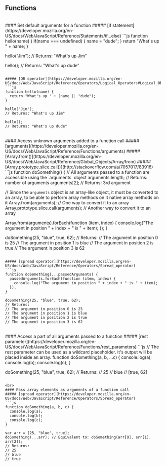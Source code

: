 ## Functions

<br>
#### Set default arguments for a function
##### [if statement](https://developer.mozilla.org/en-US/docs/Web/JavaScript/Reference/Statements/if...else)
```js
function hello(name) {
  if(name === undefined) { name = "dude"; }
  return "What's up " + name;
}

hello("Jim");
// Returns: "What's up Jim"

hello();
// Returns: "What's up dude"
```

##### [OR operator](https://developer.mozilla.org/en-US/docs/Web/JavaScript/Reference/Operators/Logical_Operators#Logical_OR)
```js
function hello(name) {
  return "What's up " + (name || "dude");
}

hello("Jim");
// Returns: "What's up Jim"

hello();
// Returns: "What's up dude"
```

<br>
#### Access unknown arguments added to a function call
##### [arguments](https://developer.mozilla.org/en-US/docs/Web/JavaScript/Reference/Functions/arguments)
##### [Array.from()](https://developer.mozilla.org/en-US/docs/Web/JavaScript/Reference/Global_Objects/Array/from)
##### [Array.prototype.slice.call()](http://stackoverflow.com/a/7057017/83916)
```js
function doSomething() {
  // All arguments passed to a function are accessible using the `arguments` object
  arguments.length; // Returns: number of arguments
  arguments[2]; // Returns: 3rd argument

  // Since the `arguments` object is an array-like object, it must be converted to an array, to be able to perform array methods on it native array methods on it
  Array.from(arguments); // One way to convert it to an array
  Array.prototype.slice.call(arguments); // Another way to convert it to an array
  
  Array.from(arguments).forEach(function (item, index) {
    console.log("The argument in position " + index + " is " + item);
  });
}

doSomething(25, "blue", true, 62);
// Returns:
// The argument in position 0 is 25
// The argument in position 1 is blue
// The argument in position 2 is true
// The argument in position 3 is 62
```

##### [spread operator](https://developer.mozilla.org/en-US/docs/Web/JavaScript/Reference/Operators/Spread_operator)
```js
function doSomething(...passedArguments) {
  passedArguments.forEach(function (item, index) {
    console.log("The argument in position " + index + " is " + item);
  });
}

doSomething(25, "blue", true, 62);
// Returns:
// The argument in position 0 is 25
// The argument in position 1 is blue
// The argument in position 2 is true
// The argument in position 3 is 62
```

<br>
#### Access a part of all arguments passed to a function
##### [rest parameter](https://developer.mozilla.org/en-US/docs/Web/JavaScript/Reference/Functions/rest_parameters)
```js
// The rest parameter can be used as a wildcard placeholder. It's output will be placed inside an array.
function doSomething(a, b, ...c) {
  console.log(a);
  console.log(b);
  console.log(c);
}

doSomething(25, "blue", true, 62);
// Returns:
// 25
// blue
// [true, 62]
```

<br>
#### Pass array elements as arguments of a function call
##### [spread operator](https://developer.mozilla.org/en-US/docs/Web/JavaScript/Reference/Operators/Spread_operator)
```js
function doSomething(a, b, c) {
  console.log(a);
  console.log(b);
  console.log(c);
}

var arr = [25, "blue", true];
doSomething(...arr); // Equivalent to: doSomething(arr[0], arr[1], arr[2]);
// Returns:
// 25
// blue
// true
```



